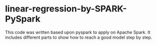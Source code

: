 # linear-regression-by-SPARK-PySpark
This code was written based upon pyspark to apply on Apache Spark.
It includes different parts to show how to reach a good model step by step.
